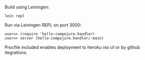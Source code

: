 Build using Leiningen:

    lein repl

Run via Leiningen REPL on port 3000:

    user=> (require 'hello-compojure.handler)
    user=> server (hello-compojure.handler/-main)

Procfile included enables deployment to heroku via cli or by github itegrations.
